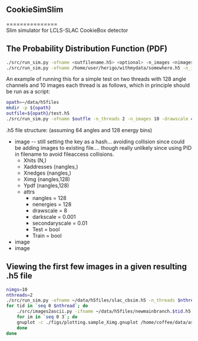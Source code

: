 
## CookieSimSlim  
===============  
Slim simulator for LCLS-SLAC CookieBox detector  

## The Probability Distribution Function (PDF)  

```bash  
./src/run_sim.py -ofname <outfilename.h5> <optional> -n_images <nimages> -n_threads <nthreads>    
./src/run_sim.py -ofname /home/user/herigo/withmydata/somewhere.h5 -n_images 50000 -n_threads 20
```  

An example of running this for a simple test on two threads with 128 angle channels and 10 images each thread is as follows,
which in principle should be run as a script:  
```bash  
opath=~/data/h5files  
mkdir -p ${opath}  
outfile=${opath}/test.h5  
./src/run_sim.py -ofname $outfle -n_threads 2 -n_images 10 -drawscale 4 -darkscale .001 -secondaryscale .01
```  


.h5 file structure: (assuming 64 angles and 128 energy bins)  
* image	-- still setting the key as a hash... avoiding collision since could be adding images to existing file.... though really unlikely since using PID in filename to avoid fileaccess collisions.
	* Xhits (N,)  
	* Xaddresses (nangles,)  
	* Xnedges (nangles,)  
	* Ximg (nangles,128)  
	* Ypdf (nangles,128)  
	* attrs  
		* nangles = 128   
		* nenergies = 128  
		* drawscale = 8 
		* darkscale = 0.001
		* secondaryscale = 0.01
		* Test = bool
		* Train = bool  
* image  
* image  

## Viewing the first few images in a given resulting .h5 file

```bash
nimgs=10
nthreads=2
./src/run_sim.py -ofname ~/data/h5files/slac_cbsim.h5 -n_threads $nthreads -n_images $nimgs
for tid in `seq 0 $nthread`; do
	./src/images2ascii.py -ifname ~/data/h5files/newmainbranch.$tid.h5 -ofpath ~/data/ascii -n_images $nimgs
	for im in `seq 0 3`; do
	gnuplot -c ./figs/plotting.sample_Ximg.gnuplot /home/coffee/data/ascii/newmainbranch.$tid.Ximg00$im.ascii /home/coffee/data/ascii/newmainbranch.$tid.Ypdf00$im.ascii figs/sampleimg.$im.png
	done
done
```


